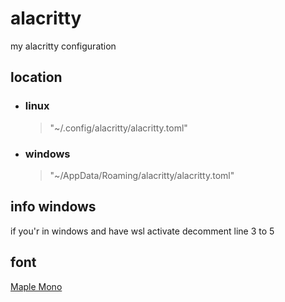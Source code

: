 # alacritty
my alacritty configuration


## location
- ### linux
  >"~/.config/alacritty/alacritty.toml"
- ### windows
  >"~/AppData/Roaming/alacritty/alacritty.toml"


## info windows
if you'r in windows and have wsl activate decomment line 3 to 5


## font
[Maple Mono](https://github.com/subframe7536/maple-font)

